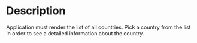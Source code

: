 # Description

Application must render the list of all countries. Pick a country from the list in order to see a detailed information about the country.
